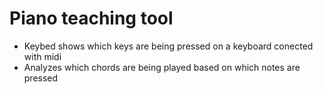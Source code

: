 # Piano teaching tool

- Keybed shows which keys are being pressed on a keyboard conected with midi
- Analyzes which chords are being played based on which notes are pressed

